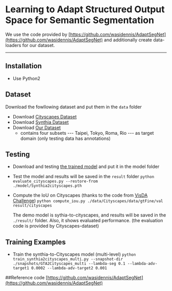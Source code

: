# Learning to Adapt Structured Output Space for Semantic Segmentation
We use the code provided by [https://github.com/wasidennis/AdaptSegNet](https://github.com/wasidennis/AdaptSegNet) and additionally create data-loaders for our dataset.

----------


## Installation
* Use Python2

## Dataset
Download the fowllowing dataset and put them in the `data` folder

* Download [Cityscapes Dataset](https://www.cityscapes-dataset.com/)
* Download [Synthia Dataset](http://synthia-dataset.com/download-2/)
* Download [Our Dataset](https://yihsinchen.github.io/segmentation_adaptation/#Dataset)
	* contains four subsets --- Taipei, Tokyo, Roma, Rio --- as target domain (only testing data has annotations) 

## Testing
* Download and testing [the trained model](https://drive.google.com/open?id=1MKnzjzl0aovlUH1NDK_6qw8LRB1AoZFa) and put it in the model folder

* Test the model and results will be saved in the `result` folder
```python evaluate_cityscapes.py --restore-from ./model/Synthia2cityscapes.pth```

* Compute the IoU on Cityscapes (thanks to the code from [VisDA Challenge](http://ai.bu.edu/visda-2017/))
```python compute_iou.py ./data/Cityscapes/data/gtFine/val result/cityscapes```

	The demo model is sythia-to-cityscapes, and results will be saved in the `./result/` folder. Also, it shows evaluated performance. (the evaluation code is provided by Cityscapes-dataset) 

## Training Examples

* Train the synthia-to-Cityscapes model (multi-level)
```python train_synthia2cityscapes_multi.py --snapshot-dir ./snapshots/GTA2Cityscapes_multi --lambda-seg 0.1 --lambda-adv-target1 0.0002 --lambda-adv-target2 0.001```

##Reference code
[https://github.com/wasidennis/AdaptSegNet](https://github.com/wasidennis/AdaptSegNet)
